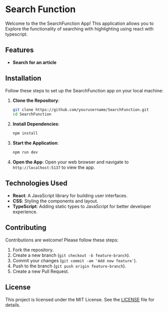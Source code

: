 # Search Function

Welcome to the the SearchFunction App! This application allows you to Explore the functionality of searching with highlighting using react with typescript.

## Features

- **Search for an article**

## Installation

Follow these steps to set up the SearchFunction app on your local machine:

1. **Clone the Repository**:
   ```bash
   git clone https://github.com/yourusername/SearchFunction.git
   cd SearchFunction
   ```

2. **Install Dependencies**:
   ```bash
   npm install
   ```

3. **Start the Application**:
   ```bash
   npm run dev
   ```

4. **Open the App**:
   Open your web browser and navigate to `http://localhost:5137` to view the app.

## Technologies Used

- **React**: A JavaScript library for building user interfaces.
- **CSS**: Styling the components and layout.
- **TypeScript**: Adding static types to JavaScript for better developer experience.

## Contributing

Contributions are welcome! Please follow these steps:

1. Fork the repository.
2. Create a new branch (`git checkout -b feature-branch`).
3. Commit your changes (`git commit -am 'Add new feature'`).
4. Push to the branch (`git push origin feature-branch`).
5. Create a new Pull Request.

## License

This project is licensed under the MIT License. See the [LICENSE](LICENSE) file for details.
